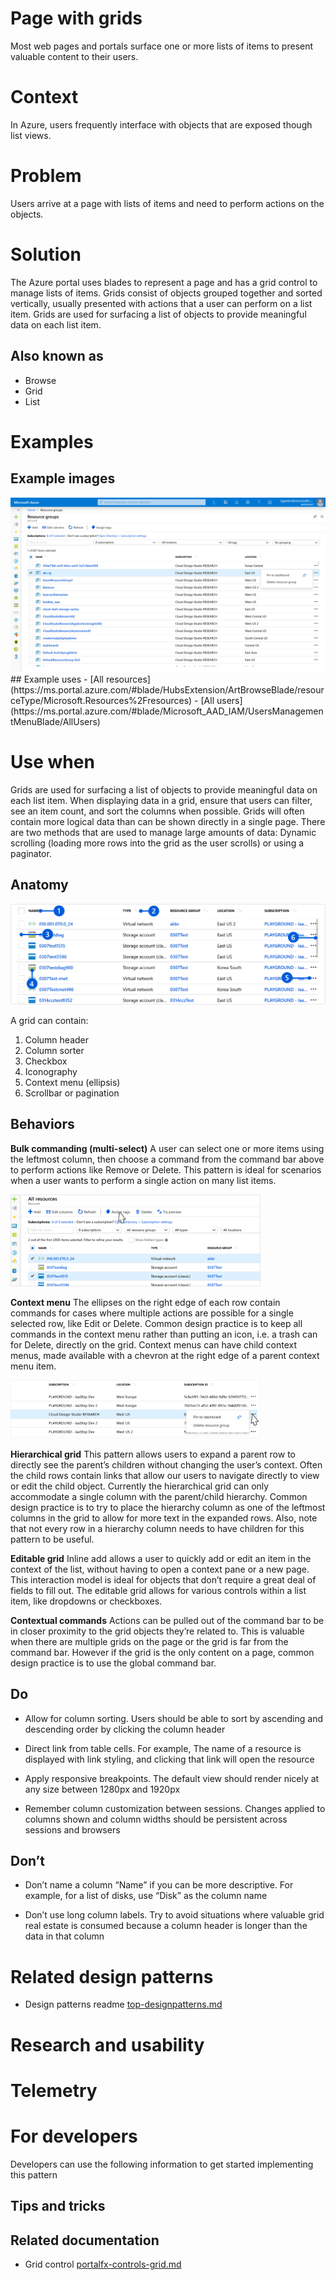 ﻿# Page with grids
Most web pages and portals surface one or more lists of items to present valuable content to their users.

# Context
In Azure, users frequently interface with objects that are exposed though list views.

# Problem
Users arrive at a page with lists of items and need to perform actions on the objects.

# Solution
The Azure portal uses blades to represent a page and has a grid control to manage lists of items. Grids consist of objects grouped together and sorted vertically, usually presented with actions that a user can perform on a list item. Grids are used for surfacing a list of objects to provide meaningful data on each list item. 

## Also known as
- Browse
- Grid
- List

# Examples

## Example images
<div style="max-width:800px">
<img alttext="Page with list example" src="../media/designpatterns-page-grid/Resource-browse.png"  />
</div>
## Example uses
-   [All resources](https://ms.portal.azure.com/#blade/HubsExtension/ArtBrowseBlade/resourceType/Microsoft.Resources%2Fresources)
-   [All users](https://ms.portal.azure.com/#blade/Microsoft_AAD_IAM/UsersManagementMenuBlade/AllUsers)


# Use when
Grids are used for surfacing a list of objects to provide meaningful data on each list item. When displaying data in a grid, ensure that users can filter, see an item count, and sort the columns when possible. Grids will often contain more logical data than can be shown directly in a single page. There are two methods that are used to manage large amounts of data: Dynamic scrolling (loading more rows into the grid as the user scrolls) or using a paginator.

## Anatomy
<div style="max-width:800px">
<img alttext=" " src="../media/designpatterns-page-grid/grid-anatomy.png"  />
</div>

A grid can contain:
1.  Column header
2.  Column sorter
3.  Checkbox
4.  Iconography
5.  Context menu (ellipsis)
6.  Scrollbar or pagination
## Behaviors
**Bulk commanding (multi-select)**
A user can select one or more items using the leftmost column, then choose a command from the command bar above to perform actions like Remove or Delete. This pattern is ideal for scenarios when a user wants to perform a single action on many list items.
<div style="max-width:400px">
<img alttext="Bulk commanding" src="../media/designpatterns-page-grid/Bulk-Commanding.png"  />
</div>

**Context menu**
The ellipses on the right edge of each row contain commands for cases where multiple actions are possible for a single selected row, like Edit or Delete. Common design practice is to keep all commands in the context menu rather than putting an icon, i.e. a trash can for Delete, directly on the grid. Context menus can have child context menus, made available with a chevron at the right edge of a parent context menu item.
<div style="max-width:400px">
<img alttext="Context menu" src="../media/designpatterns-page-grid/Context-Menu.png"  />
</div>

**Hierarchical grid**
This pattern allows users to expand a parent row to directly see the parent’s children without changing the user’s context. Often the child rows contain links that allow our users to navigate directly to view or edit the child object. Currently the hierarchical grid can only accommodate a single column with the parent/child hierarchy. Common design practice is to try to place the hierarchy column as one of the leftmost columns in the grid to allow for more text in the expanded rows. Also, note that not every row in a hierarchy column needs to have children for this pattern to be useful.

**Editable grid**
Inline add allows a user to quickly add or edit an item in the context of the list, without having to open a context pane or a new page. This interaction model is ideal for objects that don’t require a great deal of fields to fill out. The editable grid allows for various controls within a list item, like dropdowns or checkboxes.

**Contextual commands**
Actions can be pulled out of the command bar to be in closer proximity to the grid objects they’re related to. This is valuable when there are multiple grids on the page or the grid is far from the command bar. However if the grid is the only content on a page, common design practice is to use the global command bar.

## Do
- Allow for column sorting. Users should be able to sort by ascending and descending order by clicking the column header

- Direct link from table cells. For example, The name of a resource is displayed with link styling, and clicking that link will open the resource

- Apply responsive breakpoints. The default view should render nicely at any size between 1280px and 1920px

- Remember column customization between sessions. Changes applied to columns shown and column widths should be persistent across sessions and browsers

## Don’t
- Don’t name a column “Name” if you can be more descriptive. For example, for a list of disks, use “Disk” as the column name

- Don’t use long column labels. Try to avoid situations where valuable grid real estate is consumed because a column header is longer than the data in that column

# Related design patterns
* Design patterns readme [top-designpatterns.md](top-designpatterns.md)

# Research and usability

# Telemetry

# For developers
Developers can use the following information to get started implementing this pattern

## Tips and tricks

## Related documentation
* Grid control [portalfx-controls-grid.md](portalfx-controls-grid.md)

